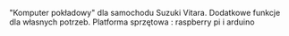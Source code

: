 "Komputer pokładowy" dla samochodu Suzuki Vitara. Dodatkowe funkcje dla własnych potrzeb.
Platforma sprzętowa : raspberry pi i arduino







